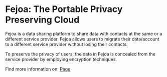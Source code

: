 Fejoa: The Portable Privacy Preserving Cloud
===

Fejoa is a data sharing platform to share data with contacts at the same or a different service provider. Fejoa allows users to migrate their data/account to a different service provider without losing their contacts.

To preserve the privacy of users, the data in Fejoa is concealed from the service provider by employing encryption techniques.

Find more information on: [Page](https://czeidler.gitlab.io/fejoapage/)